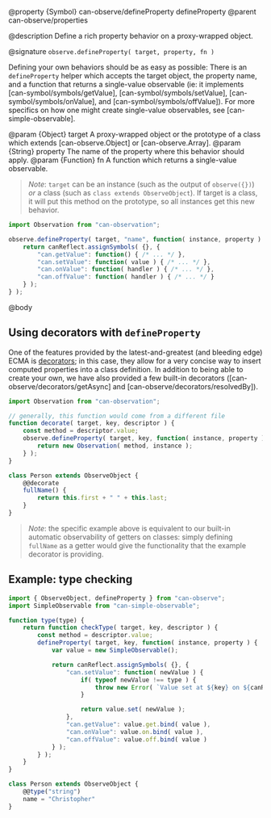 @property {Symbol} can-observe/defineProperty defineProperty
@parent can-observe/properties

@description Define a rich property behavior on a proxy-wrapped object.

@signature `observe.defineProperty( target, property, fn )`

Defining your own behaviors should be as easy as possible: There is an `defineProperty` helper which accepts the target object, the property name, and a function that returns a single-value observable (ie: it implements [can-symbol/symbols/getValue], [can-symbol/symbols/setValue], [can-symbol/symbols/onValue], and [can-symbol/symbols/offValue]). For more specifics on how one might create single-value observables, see [can-simple-observable].

@param {Object} target A proxy-wrapped object or the prototype of a class which extends [can-observe.Object] or [can-observe.Array].
@param {String} property The name of the property where this behavior should apply.
@param {Function} fn A function which returns a single-value observable.

> _Note_: `target` can be an instance (such as the output of `observe({})`) *or* a class (such as `class extends ObserveObject`). If target is a class, it will put this method on the prototype, so all instances get this new behavior.

```js
import Observation from "can-observation";

observe.defineProperty( target, "name", function( instance, property ) {
	return canReflect.assignSymbols( {}, {
		"can.getValue": function() { /* ... */ },
		"can.setValue": function( value ) { /* ... */ },
		"can.onValue": function( handler ) { /* ... */ },
		"can.offValue": function( handler ) { /* ... */ }
	} );
} );
```

@body

## Using decorators with `defineProperty`

One of the features provided by the latest-and-greatest (and bleeding edge) ECMA is [decorators](https://github.com/tc39/proposal-decorators); in this case, they allow for a very concise way to insert computed properties into a class definition. In addition to being able to create your own, we have also provided a few built-in decorators ([can-observe/decorators/getAsync] and [can-observe/decorators/resolvedBy]).

```js
import Observation from "can-observation";

// generally, this function would come from a different file
function decorate( target, key, descriptor ) {
	const method = descriptor.value;
	observe.defineProperty( target, key, function( instance, property ) {
		return new Observation( method, instance );
	} );
}

class Person extends ObserveObject {
	@@decorate
	fullName() {
		return this.first + " " + this.last;
	}
}
```

> _Note_: the specific example above is equivalent to our built-in automatic observability of getters on classes: simply defining `fullName` as a getter would give the functionality that the example decorator is providing.

## Example: type checking

```js
import { ObserveObject, defineProperty } from "can-observe";
import SimpleObservable from "can-simple-observable";

function type(type) {
	return function checkType( target, key, descriptor ) {
		const method = descriptor.value;
		defineProperty( target, key, function( instance, property ) {
			var value = new SimpleObservable();

			return canReflect.assignSymbols( {}, {
				"can.setValue": function( newValue ) {
					if( typeof newValue !== type ) {
						throw new Error( `Value set at ${key} on ${canReflect.getName(this)} must be of type ${type}.` );
					}

					return value.set( newValue );
				},
				"can.getValue": value.get.bind( value ),
				"can.onValue": value.on.bind( value ),
				"can.offValue": value.off.bind( value )
			} );
		} );
	}
}

class Person extends ObserveObject {
	@@type("string")
	name = "Christopher"
}
```
